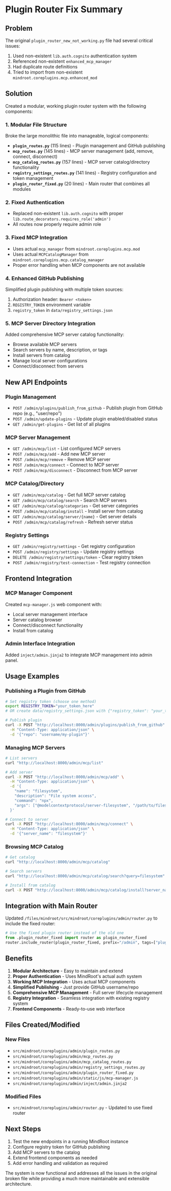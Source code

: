 # Plugin Router Fix Summary

## Problem
The original `plugin_router_new_not_working.py` file had several critical issues:
1. Used non-existent `lib.auth.cognito` authentication system
2. Referenced non-existent `enhanced_mcp_manager` 
3. Had duplicate route definitions
4. Tried to import from non-existent `mindroot.coreplugins.mcp.enhanced_mod`

## Solution
Created a modular, working plugin router system with the following components:

### 1. Modular File Structure
Broke the large monolithic file into manageable, logical components:

- **`plugin_routes.py`** (115 lines) - Plugin management and GitHub publishing
- **`mcp_routes.py`** (145 lines) - MCP server management (add, remove, connect, disconnect)
- **`mcp_catalog_routes.py`** (157 lines) - MCP server catalog/directory functionality
- **`registry_settings_routes.py`** (141 lines) - Registry configuration and token management
- **`plugin_router_fixed.py`** (20 lines) - Main router that combines all modules

### 2. Fixed Authentication
- Replaced non-existent `lib.auth.cognito` with proper `lib.route_decorators.requires_role('admin')`
- All routes now properly require admin role

### 3. Fixed MCP Integration
- Uses actual `mcp_manager` from `mindroot.coreplugins.mcp.mod`
- Uses actual `MCPCatalogManager` from `mindroot.coreplugins.mcp.catalog_manager`
- Proper error handling when MCP components are not available

### 4. Enhanced GitHub Publishing
Simplified plugin publishing with multiple token sources:
1. Authorization header: `Bearer <token>`
2. `REGISTRY_TOKEN` environment variable
3. `registry_token` in `data/registry_settings.json`

### 5. MCP Server Directory Integration
Added comprehensive MCP server catalog functionality:
- Browse available MCP servers
- Search servers by name, description, or tags
- Install servers from catalog
- Manage local server configurations
- Connect/disconnect from servers

## New API Endpoints

### Plugin Management
- `POST /admin/plugins/publish_from_github` - Publish plugin from GitHub repo (e.g., "user/repo")
- `POST /admin/update-plugins` - Update plugin enabled/disabled status
- `GET /admin/get-plugins` - Get list of all plugins

### MCP Server Management
- `GET /admin/mcp/list` - List configured MCP servers
- `POST /admin/mcp/add` - Add new MCP server
- `POST /admin/mcp/remove` - Remove MCP server
- `POST /admin/mcp/connect` - Connect to MCP server
- `POST /admin/mcp/disconnect` - Disconnect from MCP server

### MCP Catalog/Directory
- `GET /admin/mcp/catalog` - Get full MCP server catalog
- `GET /admin/mcp/catalog/search` - Search MCP servers
- `GET /admin/mcp/catalog/categories` - Get server categories
- `POST /admin/mcp/catalog/install` - Install server from catalog
- `GET /admin/mcp/catalog/server/{name}` - Get server details
- `POST /admin/mcp/catalog/refresh` - Refresh server status

### Registry Settings
- `GET /admin/registry/settings` - Get registry configuration
- `POST /admin/registry/settings` - Update registry settings
- `DELETE /admin/registry/settings/token` - Clear registry token
- `POST /admin/registry/test-connection` - Test registry connection

## Frontend Integration

### MCP Manager Component
Created `mcp-manager.js` web component with:
- Local server management interface
- Server catalog browser
- Connect/disconnect functionality
- Install from catalog

### Admin Interface Integration
Added `inject/admin.jinja2` to integrate MCP management into admin panel.

## Usage Examples

### Publishing a Plugin from GitHub
```bash
# Set registry token (choose one method)
export REGISTRY_TOKEN="your_token_here"
# OR create data/registry_settings.json with {"registry_token": "your_token"}

# Publish plugin
curl -X POST "http://localhost:8000/admin/plugins/publish_from_github" \
  -H "Content-Type: application/json" \
  -d '{"repo": "username/my-plugin"}'
```

### Managing MCP Servers
```bash
# List servers
curl "http://localhost:8000/admin/mcp/list"

# Add server
curl -X POST "http://localhost:8000/admin/mcp/add" \
  -H "Content-Type: application/json" \
  -d '{
    "name": "filesystem",
    "description": "File system access",
    "command": "npx",
    "args": ["@modelcontextprotocol/server-filesystem", "/path/to/files"]
  }'

# Connect to server
curl -X POST "http://localhost:8000/admin/mcp/connect" \
  -H "Content-Type: application/json" \
  -d '{"server_name": "filesystem"}'
```

### Browsing MCP Catalog
```bash
# Get catalog
curl "http://localhost:8000/admin/mcp/catalog"

# Search servers
curl "http://localhost:8000/admin/mcp/catalog/search?query=filesystem"

# Install from catalog
curl -X POST "http://localhost:8000/admin/mcp/catalog/install?server_name=filesystem"
```

## Integration with Main Router
Updated `/files/mindroot/src/mindroot/coreplugins/admin/router.py` to include the fixed router:

```python
# Use the fixed plugin router instead of the old one
from .plugin_router_fixed import router as plugin_router_fixed
router.include_router(plugin_router_fixed, prefix="/admin", tags=["plugins", "mcp"])
```

## Benefits
1. **Modular Architecture** - Easy to maintain and extend
2. **Proper Authentication** - Uses MindRoot's actual auth system
3. **Working MCP Integration** - Uses actual MCP components
4. **Simplified Publishing** - Just provide GitHub username/repo
5. **Comprehensive MCP Management** - Full server lifecycle management
6. **Registry Integration** - Seamless integration with existing registry system
7. **Frontend Components** - Ready-to-use web interface

## Files Created/Modified

### New Files
- `src/mindroot/coreplugins/admin/plugin_routes.py`
- `src/mindroot/coreplugins/admin/mcp_routes.py`
- `src/mindroot/coreplugins/admin/mcp_catalog_routes.py`
- `src/mindroot/coreplugins/admin/registry_settings_routes.py`
- `src/mindroot/coreplugins/admin/plugin_router_fixed.py`
- `src/mindroot/coreplugins/admin/static/js/mcp-manager.js`
- `src/mindroot/coreplugins/admin/inject/admin.jinja2`

### Modified Files
- `src/mindroot/coreplugins/admin/router.py` - Updated to use fixed router

## Next Steps
1. Test the new endpoints in a running MindRoot instance
2. Configure registry token for GitHub publishing
3. Add MCP servers to the catalog
4. Extend frontend components as needed
5. Add error handling and validation as required

The system is now functional and addresses all the issues in the original broken file while providing a much more maintainable and extensible architecture.
